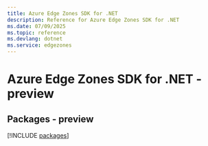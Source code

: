 ```yaml
---
title: Azure Edge Zones SDK for .NET
description: Reference for Azure Edge Zones SDK for .NET
ms.date: 07/09/2025
ms.topic: reference
ms.devlang: dotnet
ms.service: edgezones
---
```

# Azure Edge Zones SDK for .NET - preview
## Packages - preview
[!INCLUDE [packages](edge-zones-index.md)]